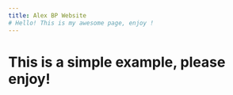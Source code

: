 ```yaml
---
title: Alex BP Website
# Hello! This is my awesome page, enjoy !
---
```


# This is a simple example, please enjoy!
